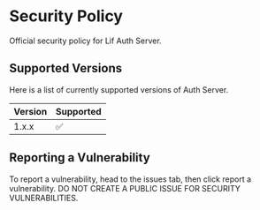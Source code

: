 # Security Policy
Official security policy for Lif Auth Server.

## Supported Versions
Here is a list of currently supported versions of Auth Server.

| Version | Supported          |
| ------- | ------------------ |
| 1.x.x   | :white_check_mark: |

## Reporting a Vulnerability
To report a vulnerability, head to the issues tab, then click report a vulnerability. DO NOT CREATE A PUBLIC ISSUE FOR SECURITY VULNERABILITIES.
